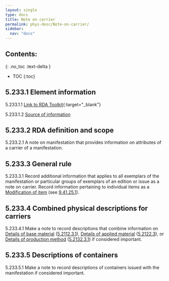 ```yaml
---
layout: single
type: docs
title: Note on carrier
permalink: phys-desc/Note-on-carrier/
sidebar:
  nav: "docs"
---
```


## Contents:
{: .no_toc .text-delta }

- TOC
{:toc}

## 5.233.1 Element information

<a name="5.233.1.1">5.233.1.1</a> [Link to RDA Toolkit](https://beta.rdatoolkit.org/Content/Index?externalId=en-US_ala-5887ca96-eae3-34c9-ac6b-5f1f73f3845b){:target="_blank"}

<a name="5.233.1.2">5.233.1.2</a> [Source of information](/DCRMR/phys-desc/)

## 5.233.2 RDA definition and scope

<a name="5.233.2.1">5.233.2.1</a> A note on manifestation that provides information on attributes of a carrier of a manifestation.

## 5.233.3 General rule

<a name="5.233.3.1">5.233.3.1</a> Record additional information that applies to all exemplars of the manifestation or particular groups of exemplars of an edition or issue as a note on carrier. Record information pertaining to individual items as a [Modification of item](/DCRMR/additional-notes/Modification-of-item/) (see [9.41.25.1](/DCRMR/additional-notes/Modification-of-item/#9.41.25.1)).

## 5.233.4 Combined physical descriptions for carriers

<a name="5.233.4.1">5.233.4.1</a> Make a note to record descriptions that combine information on [Details of base material](/DCRMR/phys-desc/Details-of-base-material/) ([5.2112.3.1](/DCRMR/phys-desc/Details-of-base-material/#5.211.3.1)), [Details of applied material](/DCRMR/phys-desc/Details-of-applied-material/) ([5.2122.3](/DCRMR/phys-desc/Details-of-applied-material/#5.2122.3.1)), or [Details of production method](/DCRMR/phys-desc/Details-of-production-method/) ([5.2132.3.1](/DCRMR/phys-desc/Details-of-production-method/#5.2132.3.1)) if considered important.

## 5.233.5 Descriptions of containers

<a name="5.233.5.1">5.233.5.1</a>  Make a note to record descriptions of containers issued with the manifestation if considered important.
